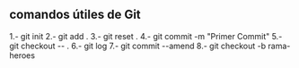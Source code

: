 ## comandos útiles de Git

1.- git init
2.- git add .
3.- git reset .
4.- git commit -m "Primer Commit"
5.- git checkout -- .
6.- git log
7.- git commit --amend
8.- git checkout -b rama-heroes